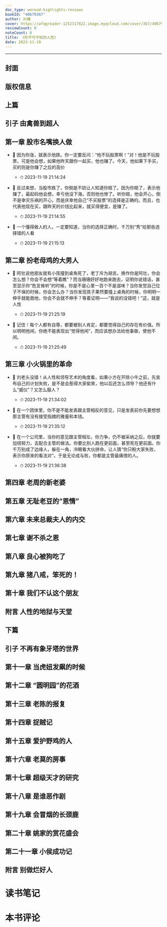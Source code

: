```yaml
---
doc_type: weread-highlights-reviews
bookId: "40679367"
author: 刘墉
cover: https://wfqqreader-1252317822.image.myqcloud.com/cover/367/40679367/t7_40679367.jpg
reviewCount: 0
noteCount: 8
title: 《你不可不知的人性》
date: 2023-11-19
---
```


---


## 封面

## 版权信息

## 上篇

## 引子 由禽兽到超人

## 第一章 股市名嘴换人做


- 📌 因为你涨，就表示他跌。你一定要反问：“他不玩股票啊！”对！他是不玩股票，可是他会想，如果他昨天跟你一起买，他也赚了。今天，他如果下手买，买的则是你赚了之后的高价 
    - ⏱ 2023-11-19 21:14:24 

- 📌 反过来想，当股市跌了，你倒是不妨让人知道你赔了。因为你赔了，表示他赚了，最起码他会想，幸亏他没下海，否则他也惨了。听你赔，他会开心，倒不是幸灾乐祸的开心，而是庆幸他自己“不买股票”的选择是正确的。而且，也代表他现在买，跟昨天的价钱比起来，就买得便宜，是赚了。 
    - ⏱ 2023-11-19 21:14:55 

- 📌 一个懂得做人的人，一定要知道，当你的选择正确时，千万别“秀”给那些选择错的人看 
    - ⏱ 2023-11-19 21:15:13 
## 第二章 扮老母鸡的大男人


- 📌 阿壮说他朋友就有小孩撞到桌角死了，老丁斥为胡言。换作你是阿壮，你会怎么想？你会不会想“等着瞧”？而当珊珊好好地跑来跑去，证明你说错话，甚至显示你“危言耸听”的时候，你是不是心里一百个不是滋味？当你发觉自己位子不保的时候，你会怎么办？当你发现孩子果然要撞上桌角的时候，你明明一伸手就能救他，你会不会就不伸手？等着证明——“我说的没错吧！”这，就是人性 
    - ⏱ 2023-11-19 21:25:19 

- 📌 记住！每个人都有自尊，都要被别人肯定，都要觉得自己的存在有价值。所以明明他闲，你绝不能表现出“觉得他闲”，而应该想办法给他事做，使他不闲。 
    - ⏱ 2023-11-19 21:25:49 
## 第三章 小火锅里的革命


- 📌 刘老头没错！从人性和领导艺术的角度看，如果小方在开除小牛之前，先宣布自己的计划失败，是不是会惹得大家偷笑，他以后还怎么领导？他还有什么“威仪”？又怎么服人？ 
    - ⏱ 2023-11-19 21:34:02 

- 📌 在一个团体里，你不是不能发表跟主管相反的意见，只是发表前你先要想想那主管有没有接受指摘的雅量和本钱。 
    - ⏱ 2023-11-19 21:35:12 

- 📌 在一个公司里，当你的意见跟主管相左，你力争，仍不被采纳之后，你就要加倍努力，去配合主管的做法。你要比别人跑在更前面，甚至死在更前面。你千万别成了边缘人，躲在一角，冷眼看大伙拼命，让人猜“你只盼大家失败，表示你原来的看法对”。于是无论成与败，你都是主管最痛恨的人。 
    - ⏱ 2023-11-19 21:36:38 
## 第四章 老周的新老婆

## 第五章 无耻老豆的“恩情”

## 第六章 未来总裁夫人的内交

## 第七章 谢不杀之恩

## 第八章 良心被狗吃了

## 第九章 猪八戒，笨死的！

## 第十章 我们不认这个朋友

## 附言 人性的地狱与天堂

## 下篇

## 引子 不再有象牙塔的世界

## 第十一章 当虎妞发飙的时候

## 第十二章 “圆明园”的花酒

## 第十三章 老陈的报复

## 第十四章 捉贼记

## 第十五章 爱护野鸡的人

## 第十六章 老莫的房事

## 第十七章 超级天才的研究

## 第十八章 是谁恶作剧

## 第十九章 会冒烟的长颈鹿

## 第二十章 姚家的赏花盛会

## 第二十一章 小侯成功记

## 附言 别做烂好人


# 读书笔记


# 本书评论
